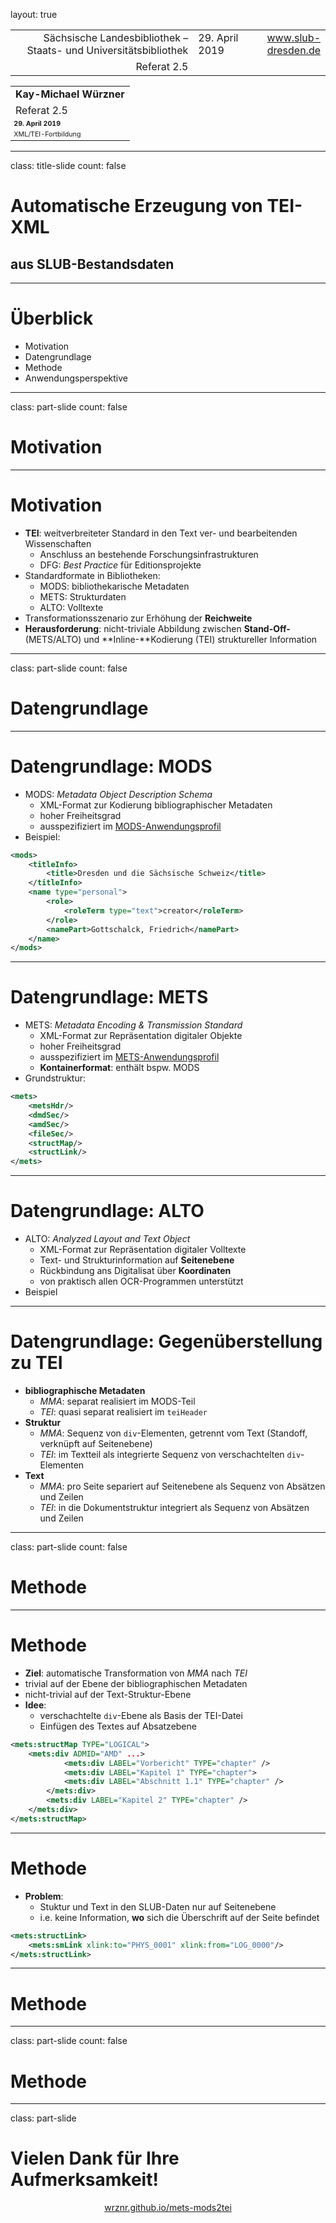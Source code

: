layout: true
  
<div class="my-header"></div>

<div class="my-footer">
  <table>
    <tr>
      <td style="text-align:right">Sächsische Landesbibliothek – Staats- und Universitätsbibliothek</td>
      <td>29. April 2019</td>
      <td style="text-align:right"><a href="https://www.slub-dresden.de/">www.slub-dresden.de</a></td>
    </tr>
    <tr>
      <td style="text-align:right">Referat 2.5</td>
      <td />
    </tr>
  </table>
</div>

<div class="my-title-footer">
  <table>
    <tr>
      <td style="text-align:left"><b>Kay-Michael Würzner</b></td>
    </tr>
    <tr>
      <td style="text-align:left">Referat 2.5</td>
    </tr>
    <tr>
      <td style="font-size:8pt"><b>29. April 2019</b></td>
    </tr>
    <tr>
      <td style="font-size:8pt">XML/TEI-Fortbildung</td>
    </tr>
  </table>
</div>

---

class: title-slide
count: false

# Automatische Erzeugung von TEI-XML
## aus SLUB-Bestandsdaten 

---

# Überblick

- Motivation
- Datengrundlage
- Methode
- Anwendungsperspektive

---

class: part-slide
count: false

# Motivation

---

# Motivation

- **TEI**: weitverbreiteter Standard in den Text ver- und bearbeitenden Wissenschaften
  + Anschluss an bestehende Forschungsinfrastrukturen
  + DFG: *Best Practice* für Editionsprojekte
- Standardformate in Bibliotheken:
  + MODS: bibliothekarische Metadaten
  + METS: Strukturdaten
  + ALTO: Volltexte
- Transformationsszenario zur Erhöhung der **Reichweite**
- **Herausforderung**: nicht-triviale Abbildung zwischen **Stand-Off-** (METS/ALTO) und **Inline-**Kodierung (TEI) struktureller Information

---

class: part-slide
count: false

# Datengrundlage

---

# Datengrundlage: MODS

- MODS: *Metadata Object Description Schema*
  + XML-Format zur Kodierung bibliographischer Metadaten
  + hoher Freiheitsgrad
  + ausspezifiziert im [MODS-Anwendungsprofil](https://dfg-viewer.de/fileabmin/groups/dfgviewer/MODS-Anwendungsprofil_2.3.1.pdf)
- Beispiel:
```xml
<mods>
    <titleInfo>
        <title>Dresden und die Sächsische Schweiz</title>
    </titleInfo>
    <name type="personal">
        <role>
            <roleTerm type="text">creator</roleTerm>
        </role>
        <namePart>Gottschalck, Friedrich</namePart>
    </name>
</mods>
```

---

# Datengrundlage: METS

- METS: *Metadata Encoding & Transmission Standard*
  + XML-Format zur Repräsentation digitaler Objekte
  + hoher Freiheitsgrad
  + ausspezifiziert im [METS-Anwendungsprofil](https://dfg-viewer.de/fileabmin/groups/dfgviewer/METS-Anwendungsprofil_2.3.1.pdf)
  + **Kontainerformat**: enthält bspw. MODS
- Grundstruktur:
```xml
<mets>
    <metsHdr/>
    <dmdSec/>
    <amdSec/>
    <fileSec/>
    <structMap/>
    <structLink/>
</mets>
```
---

# Datengrundlage: ALTO

- ALTO: *Analyzed Layout and Text Object*
  + XML-Format zur Repräsentation digitaler Volltexte
  + Text- und Strukturinformation auf **Seitenebene**
  + Rückbindung ans Digitalisat über **Koordinaten**
  + von praktisch allen OCR-Programmen unterstützt
- Beispiel

---

# Datengrundlage: Gegenüberstellung zu TEI

- **bibliographische Metadaten**
  + *MMA*: separat realisiert im MODS-Teil
  + *TEI*: quasi separat realisiert im `teiHeader`
- **Struktur**
  + *MMA*: Sequenz von `div`-Elementen, getrennt vom Text (Standoff, verknüpft auf Seitenebene)
  + *TEI*: im Textteil als integrierte Sequenz von verschachtelten `div`-Elementen
- **Text**
  + *MMA*: pro Seite separiert auf Seitenebene als Sequenz von Absätzen und Zeilen
  + *TEI*: in die Dokumentstruktur integriert als Sequenz von Absätzen und Zeilen

---

class: part-slide
count: false

# Methode

---

# Methode

- **Ziel**: automatische Transformation von *MMA* nach *TEI*
- trivial auf der Ebene der bibliographischen Metadaten
- nicht-trivial auf der Text-Struktur-Ebene
- **Idee**:
  + verschachtelte `div`-Ebene als Basis der TEI-Datei
  + Einfügen des Textes auf Absatzebene
```xml
<mets:structMap TYPE="LOGICAL">
	<mets:div ADMID="AMD" ...>
        	<mets:div LABEL="Vorbericht" TYPE="chapter" />
        	<mets:div LABEL="Kapitel 1" TYPE="chapter">
			<mets:div LABEL="Abschnitt 1.1" TYPE="chapter" />
		</mets:div>
		<mets:div LABEL="Kapitel 2" TYPE="chapter" />
	</mets:div>
</mets:structMap>
```

---

# Methode

- **Problem**:
  + Stuktur und Text in den SLUB-Daten nur auf Seitenebene
  + i.e. keine Information, **wo** sich die Überschrift auf der Seite befindet
```xml
<mets:structLink>
    <mets:smLink xlink:to="PHYS_0001" xlink:from="LOG_0000"/>
</mets:structLink>
```

---

# Methode

---

class: part-slide
count: false

# Methode

---

class: part-slide

# Vielen Dank für Ihre Aufmerksamkeit!

<center>
<a href="https://wrznr.github.io/mets-mods2tei/presentations/slub_april_2020/slub_aplril_2020.html">wrznr.github.io/mets-mods2tei</a>
</center>
